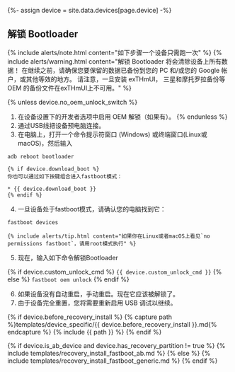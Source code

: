 {%- assign device = site.data.devices[page.device] -%}

## 解锁 Bootloader

{% include alerts/note.html content="如下步骤一个设备只需跑一次" %}
{% include alerts/warning.html content="解锁 Bootloader 将会清除设备上所有数据！
在继续之前，请确保您要保留的数据已备份到您的 PC 和/或您的 Google 帐户，或其他等效的地方。 请注意，一旦安装 exTHmUI， 三星和摩托罗拉备份等 OEM 的备份文件在exTHmUI上不可用。" %}

{% unless device.no_oem_unlock_switch %}
1. 在设备设置下的开发者选项中启用 OEM 解锁（如果有）。
{% endunless %}
2. 通过USB线把设备预电脑连接。
3. 在电脑上，打开一个命令提示符窗口 (Windows) 或终端窗口(Linux或macOS)，然后输入
```
adb reboot bootloader
```
    {% if device.download_boot %}
    你也可以通过如下按键组合进入fastboot模式：
    
    * {{ device.download_boot }}
    {% endif %}
4. 一旦设备处于fastboot模式，请确认您的电脑找到它：
```
fastboot devices
```
    {% include alerts/tip.html content="如果你在Linux或者macOS上看见`no permissions fastboot`，请用root模式执行" %}
5. 现在，输入如下命令解锁Bootloader

{% if device.custom_unlock_cmd %}
    ```
{{ device.custom_unlock_cmd }}
    ```
{% else %}
    ```
fastboot oem unlock
    ```
{% endif %}

6. 如果设备没有自动重启，手动重启。现在它应该被解锁了。
7. 由于设备完全重置，您将需要重新启用 USB 调试以继续。

{% if device.before_recovery_install %}
{% capture path %}templates/device_specific/{{ device.before_recovery_install }}.md{% endcapture %}
{% include {{ path }} %}
{% endif %}

{% if device.is_ab_device and device.has_recovery_partition != true %}
{% include templates/recovery_install_fastboot_ab.md %}
{% else %}
{% include templates/recovery_install_fastboot_generic.md %}
{% endif %}
